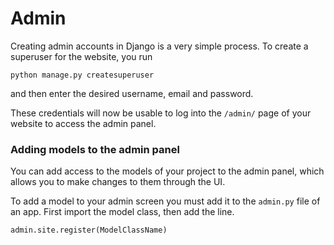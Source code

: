 # Admin

Creating admin accounts in Django is a very simple process. To create a superuser for the website, you run

```text
python manage.py createsuperuser
```

and then enter the desired username, email and password.

These credentials will now be usable to log into the `/admin/` page of your website to access the admin panel.

### Adding models to the admin panel

You can add access to the models of your project to the admin panel, which allows you to make changes to them through the UI.

To add a model to your admin screen you must add it to the `admin.py` file of an app. First import the model class, then add the line.

```text
admin.site.register(ModelClassName)
```

